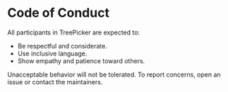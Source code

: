 # Code of Conduct

All participants in TreePicker are expected to:

- Be respectful and considerate.
- Use inclusive language.
- Show empathy and patience toward others.

Unacceptable behavior will not be tolerated. To report concerns, open an issue or contact the maintainers.

